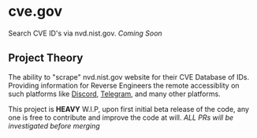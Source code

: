 # cve.gov
Search CVE ID's via nvd.nist.gov.
*Coming Soon*

## Project Theory
The ability to "scrape" nvd.nist.gov website for their CVE Database of IDs.
Providing information for Reverse Engineers the remote accessiblity on such platforms like [Discord](https://discord.com/), [Telegram](/), and many other platforms.

This project is __**HEAVY**__ W.I.P, upon first initial beta release of the code, any one is free to contribute and improve the code at will.
*ALL PRs will be investigated before merging*
